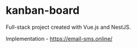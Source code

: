 # kanban-board
Full-stack project created with Vue.js and NestJS.

Implementation - https://email-sms.online/
